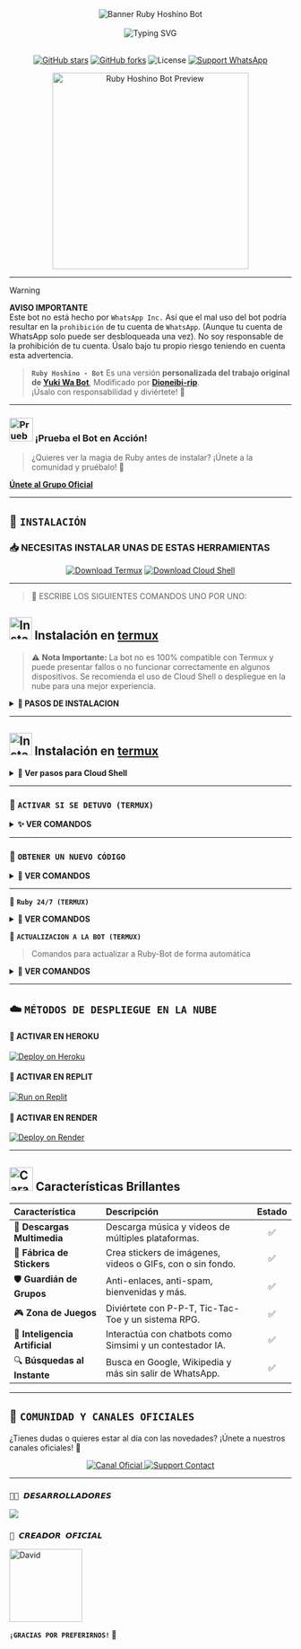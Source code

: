 <div align="center">
  <img src="https://files.catbox.moe/fvdkhb.jpeg" alt="Banner Ruby Hoshino Bot" width="full">
</div>

<div align="center">
  <br>
  <img src="https://readme-typing-svg.demolab.com?font=Fira+Code&pause=1000&color=E91E63&lines=BIENVENIDO+AL+REPOSITORIO;RUBY+HOSHINO+BOT;GRACIAS+POR+VISITAR+EL+REPOSITORIO;CREADO+CON+%E2%9D%A4%EF%B8%8F+POR+DIONEIBI;%C2%A1LA+BOT+MAS+LINDA;%F0%9F%92%96" alt="Typing SVG">
  <br><br>
  
  <p align="center">
    <a href="https://github.com/Dioneibi-rip/Ruby-Hoshino-Bot"><img src="https://img.shields.io/github/stars/Dioneibi-rip/Ruby-Hoshino-Bot?style=for-the-badge&logo=github&color=FF69B4" alt="GitHub stars"></a>
    <a href="https://github.com/Dioneibi-rip/Ruby-Hoshino-Bot/network/members"><img src="https://img.shields.io/github/forks/Dioneibi-rip/Ruby-Hoshino-Bot?style=for-the-badge&logo=github&color=DA70D6" alt="GitHub forks"></a>
    <img src="https://img.shields.io/github/license/Dioneibi-rip/Ruby-Hoshino-Bot?style=for-the-badge&color=87CEEB" alt="License">
    <a href="https://api.whatsapp.com/send/?phone=18294868853&text=Hola,+vengo+de+GitHub+y+necesito+soporte+con+Ruby+Bot&type=phone_number&app_absent=0"><img src="https://img.shields.io/badge/WhatsApp-Soporte-25D366?style=for-the-badge&logo=whatsapp&logoColor=white" alt="Support WhatsApp"></a>
  </p>

  <img src="https://files.catbox.moe/atnv7f.gif" alt="Ruby Hoshino Bot Preview" width="350"/>
</div>

---


> [!WARNING]
> **AVISO IMPORTANTE**  
> Este bot no está hecho por `WhatsApp Inc.` Así que el mal uso del bot podría resultar en la `prohibición` de tu cuenta de `WhatsApp`. (Aunque tu cuenta de WhatsApp solo puede ser desbloqueada una vez).
> No soy responsable de la prohibición de tu cuenta.
> Úsalo bajo tu propio riesgo teniendo en cuenta esta advertencia.


> **`Ruby Hoshino - Bot`** Es una versión **personalizada del trabajo original de [Yuki Wa Bot](https://github.com/The-King-Destroy/YukiBot-MD)**, Modificado por **[Dioneibi-rip](https://github.com/Dioneibi-rip)**.  
 ¡Úsalo con responsabilidad y diviértete! 💖

-----

### <img src="https://i.pinimg.com/originals/19/80/6e/19806e91932e6054965fc83b85241270.gif" alt="Prueba La Bot Aqui" width="42" height="42"> ¡Prueba el Bot en Acción!

> ¿Quieres ver la magia de Ruby antes de instalar? ¡Únete a la comunidad y pruébalo! 💖

[**Únete al Grupo Oficial**](https://chat.whatsapp.com/K2CPrOTksiA36SW6k41yuR)

-----

## 🩵 **`INSTALACIÓN`**


### 📥 NECESITAS INSTALAR UNAS DE ESTAS HERRAMIENTAS


<p align="center">
  <a href="https://www.mediafire.com/file/llugt4zgj7g3n3u/com.termux_1020.apk/file"><img src="https://img.shields.io/badge/Descargar-Termux-26C6DA?style=for-the-badge&logo=android" alt="Download Termux"></a>
  <a href="https://www.mediafire.com/file/bp2l6cci2p30hjv/Cloud+Shell_1.apk/file"><img src="https://img.shields.io/badge/Descargar-Cloud%20Shell-FF7043?style=for-the-badge&logo=google-cloud" alt="Download Cloud Shell"></a>
</p>

---

> 🚩 ESCRIBE LOS SIGUIENTES COMANDOS UNO POR UNO: 

## <img src="https://i.giphy.com/media/nWGRHBnAl5Kmc/giphy.gif" alt="Instalacion" width="40" height="40"> Instalación en [termux](https://f-droid.org/repo/com.termux_118.apk)

> ⚠️ **Nota Importante:** La bot no es 100% compatible con Termux y puede presentar fallos o no funcionar correctamente en algunos dispositivos. Se recomienda el uso de Cloud Shell o despliegue en la nube para una mejor experiencia.

<details>
<summary><b>🪼 PASOS DE INSTALACION</b></summary>

```bash
termux-setup-storage
````

```bash
pkg update && pkg upgrade && pkg install -y git nodejs ffmpeg imagemagick yarn
```

```bash
git clone https://github.com/Dioneibi-rip/Ruby-Hoshino-Bot && cd Ruby-Hoshino-Bot
```

```bash
yarn install
```

```bash
npm start
```

> Cuando el sistema te pregunte: `(Y/I/N/O/D/Z) [default=N]`, escribe **"y"** y presiona **ENTER**.

</details>

---

## <img src="https://files.catbox.moe/rs536w.gif" alt="Instalacion" width="40" height="40"> Instalación en [termux](https://f-droid.org/repo/com.termux_118.apk)

<details>
  <summary><b>🚀 Ver pasos para Cloud Shell</b></summary>

```bash
git clone https://github.com/Dioneibi-rip/Ruby-Hoshino-Bot && cd Ruby-Hoshino-Bot
```

```bash
yarn install && npm install
```

```bash
npm start
```

> ✔️ Asegúrate de que tu Cloud Shell tenga Node.js instalado.
</details>

---

### 💖 **`ACTIVAR SI SE DETUVO (TERMUX)`**

<details>
<summary><b>✨ VER COMANDOS</b></summary>

```bash
cd && cd Ruby-Hoshino-Bot && npm start
```

</details>

---

### 🔑 **`OBTENER UN NUEVO CÓDIGO`**

<details>
<summary><b>🔄 VER COMANDOS</b></summary>

```bash
cd Ruby-Hoshino-Bot
```

```bash
rm -rf RubySession
```

```bash
npm start
```

</details>

---

🪻 **`Ruby 24/7 (TERMUX)`**

<details>
<summary><b>🐝 VER COMANDOS</b></summary>

```bash
termux-wake-lock && npm i -g pm2 && pm2 start index.js && pm2 save && pm2 logs 
```

</details>


🩷 **`ACTUALIZACION A LA BOT (TERMUX) `**
> Comandos para actualizar a Ruby-Bot de forma automática

<details>
<summary><b>🫛 VER COMANDOS</b></summary>

```bash
grep -q 'bash\|wget' <(dpkg -l) || apt install -y bash wget && wget -O - https://raw.githubusercontent.com/Dioneibi-rip/Ruby-Hoshino-Bot/master/update.sh | bash
```

</details>

---

## ☁️ **`MÉTODOS DE DESPLIEGUE EN LA NUBE`**

#### 💜 **ACTIVAR EN HEROKU**

[![Deploy on Heroku](https://img.shields.io/badge/DEPLOY%20EN%20HEROKU-6762A6?style=for-the-badge\&logo=heroku\&logoColor=white)](https://heroku.com/deploy?template=https://github.com/Dioneibi-rip/Ruby-Hoshino-Bot)

#### 💙 **ACTIVAR EN REPLIT**

[![Run on Replit](https://img.shields.io/badge/ACTIVAR%20EN%20REPLIT-0D101E?style=for-the-badge\&logo=replit\&logoColor=white)](https://repl.it/github/Dioneibi-rip/Ruby-Hoshino-Bot)

#### 💚 **ACTIVAR EN RENDER**

[![Deploy on Render](https://img.shields.io/badge/ACTIVAR%20EN%20RENDER-0468FF?style=for-the-badge\&logo=render\&logoColor=white)](https://dashboard.render.com/blueprint/new?repo=https%3A%2F%2Fgithub.com%2FDioneibi-rip%2FRuby-Hoshino-Bot)

---

## <img src="https://i.pinimg.com/originals/73/69/6e/73696e022df7cd5cb3d999c6875361dd.gif" alt="Características" width="42" height="42"> Características Brillantes

| Característica                 | Descripción                                                | Estado |
| :----------------------------- | :--------------------------------------------------------- | :----: |
| 🎵 **Descargas Multimedia**    | Descarga música y videos de múltiples plataformas.         |    ✅   |
| 🎨 **Fábrica de Stickers**     | Crea stickers de imágenes, videos o GIFs, con o sin fondo. |    ✅   |
| 🛡️ **Guardián de Grupos**     | Anti-enlaces, anti-spam, bienvenidas y más.                |    ✅   |
| 🎮 **Zona de Juegos**          | Diviértete con P-P-T, Tic-Tac-Toe y un sistema RPG.        |    ✅   |
| 🤖 **Inteligencia Artificial** | Interactúa con chatbots como Simsimi y un contestador IA.  |    ✅   |
| 🔍 **Búsquedas al Instante**   | Busca en Google, Wikipedia y más sin salir de WhatsApp.    |    ✅   |

---

## 💬 **`COMUNIDAD Y CANALES OFICIALES`**

¿Tienes dudas o quieres estar al día con las novedades? ¡Únete a nuestros canales oficiales! 💫

<p align="center">
  <a href="https://whatsapp.com/channel/0029VakLbM76mYPPFL0IFI3P">
    <img src="https://img.shields.io/badge/Canal%20Oficial-25D366?style=for-the-badge&logo=whatsapp&logoColor=white" alt="Canal Oficial">
  </a>
  <a href="https://api.whatsapp.com/send/?phone=18294868853&text=Hola,+vengo+de+GitHub+y+necesito+soporte+con+Ruby+Bot&type=phone_number&app_absent=0">
    <img src="https://img.shields.io/badge/Contacto%20de%20Soporte-FF5722?style=for-the-badge&logo=whatsapp&logoColor=white" alt="Support Contact">
  </a>
</p>

---

### `🍋‍🟩 𝘿𝙀𝙎𝘼𝙍𝙍𝙊𝙇𝙇𝘼𝘿𝙊𝙍𝙀𝙎`
<a href="https://github.com/Dioneibi-rip/Ruby-Hoshino-Bot/graphs/contributors">
<img src="https://contrib.rocks/image?repo=Dioneibi-rip/Ruby-Hoshino-Bot" /> 
</a>

### `🪷 𝘾𝙍𝙀𝘼𝘿𝙊𝙍 𝙊𝙁𝙄𝘾𝙄𝘼𝙇`
<a
href="https://github.com/Dioneibi-rip"><img src="https://github.com/Dioneibi-rip.png" width="130" height="130" alt="David"/></a>


**`¡GRACIAS POR PREFERIRNOS!` 🫧**